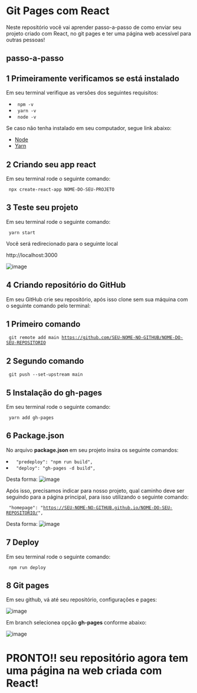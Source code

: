# Git Pages com React

Neste repositório você vai aprender passo-a-passo de como enviar seu projeto criado com React, no git pages e ter uma página web acessível para outras pessoas!

## passo-a-passo

## 1 Primeiramente verificamos se está instalado

Em seu terminal verifique as versões dos seguintes requisitos:

<ul> 
  <li> <code> npm -v </code> </li>
  <li> <code> yarn -v </code> </li>
  <li> <code> node -v </code> </li>
</ul>

Se caso não tenha instalado em seu computador, segue link abaixo:

<ul> 
  <li> <a href="https://nodejs.org/en/download/"> Node </a> </li>
  <li> <a href="https://classic.yarnpkg.com/lang/en/docs/install/#mac-stable"> Yarn </a> </li>
</ul>

## 2 Criando seu app react

Em seu terminal rode o seguinte comando:

<code> npx create-react-app NOME-DO-SEU-PROJETO </code>

## 3 Teste seu projeto

Em seu terminal rode o seguinte comando:

<code> yarn start </code>

Você será redirecionado para o seguinte local 

<link> http://localhost:3000 </link>

![image](https://user-images.githubusercontent.com/91801482/179429612-524697c5-0fdd-4db4-bac3-fe30c041f9bd.png)

## 4 Criando repositório do GitHub

Em seu GitHub crie seu repositório, após isso clone sem sua máquina com o seguinte comando pelo terminal:

## 1 Primeiro comando
<code> git remote add main https://github.com/SEU-NOME-NO-GITHUB/NOME-DO-SEU-REPOSITORIO </code>
## 2 Segundo comando
<code>  git push --set-upstream main </code>

## 5 Instalação do gh-pages

Em seu terminal rode o seguinte comando:

<code> yarn add gh-pages </code>

## 6 Package.json

No arquivo <strong> package.json </strong> em seu projeto insira os seguinte comandos:

<li> <code> "predeploy": "npm run build", </code> </li>
<li> <code> "deploy": "gh-pages -d build", </code> </li>

Desta forma:
![image](https://user-images.githubusercontent.com/91801482/179429867-e5e7a019-2f7b-4e8c-8893-da724a03b917.png)

Após isso, precisamos indicar para nosso projeto, qual caminho deve ser seguindo para a página principal, para isso utilizando o seguinte comando:

<code> "homepage": "https://SEU-NOME-NO-GITHUB.github.io/NOME-DO-SEU-REPOSITORIO/", </code>

Desta forma:
![image](https://user-images.githubusercontent.com/91801482/179430024-a6b02bd3-9d72-495d-a870-e97bfd1b31fe.png)

## 7 Deploy

Em seu terminal rode o seguinte comando:

<code> npm run deploy </code>

## 8 Git pages

Em seu github, vá até seu repositório, configurações e pages:

![image](https://user-images.githubusercontent.com/91801482/179430162-98889bed-2c49-4171-a03f-37bbbef56e75.png)

Em branch selecionea opção <strong> gh-pages </strong> conforme abaixo:

![image](https://user-images.githubusercontent.com/91801482/179430221-5df7b86f-b1a7-4aae-bdee-06c44ed2fbf6.png)

# <strong> PRONTO!! </strong> seu repositório agora tem uma página na web criada com React!
